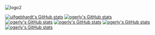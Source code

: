 

![logo2](https://github.com/IT4Change/.github/assets/1324583/b6901582-1ecb-477e-96af-c6ada30619e6)

[![ulfgebhardt's GitHub stats](https://github-readme-stats.vercel.app/api?username=ulfgebhardt)](https://github.com/ulfgebhardt/github-readme-stats)
[![ogerly's GitHub stats](https://github-readme-stats.vercel.app/api?username=mahula)](https://github.com/mahula/github-readme-stats)
[![ogerly's GitHub stats](https://github-readme-stats.vercel.app/api?username=Mogge)](https://github.com/Mogge/github-readme-stats)
[![ogerly's GitHub stats](https://github-readme-stats.vercel.app/api?username=Tirokk)](https://github.com/Tirokk/github-readme-stats)
[![ogerly's GitHub stats](https://github-readme-stats.vercel.app/api?username=Elweyn)](https://github.com/Elweyn/github-readme-stats)
[![ogerly's GitHub stats](https://github-readme-stats.vercel.app/api?username=ogerly)](https://github.com/ogerly/github-readme-stats)
